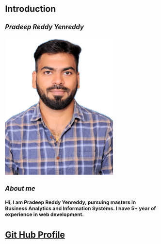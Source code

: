 # Introduction

## *Pradeep Reddy Yenreddy*

![Profile Photo](https://github.com/pradeep-reddy-yenreddy/Introduction/blob/main/Photo_pradeep_reddy%20copy.jpg)

## *About me*

### Hi, I am Pradeep Reddy Yenreddy, pursuing masters in Business Analytics and Information Systems. I have 5+ year of experience in web development.

# [Git Hub Profile](https://github.com/pradeep-reddy-yenreddy)
